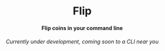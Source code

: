 <h1 align='center'>Flip</h1>
<h4 align ='center'>Flip coins in your command line</h4>
<h6 align ='center'>Currently under development, coming soon to a CLI near you</h6>